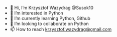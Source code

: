 - 👋 Hi, I’m Krzysztof Wazydrag @Susok10
- 👀 I’m interested in Python
- 🌱 I’m currently learning Python, Github
- 💞️ I’m looking to collaborate on Python
- 📫 How to reach krzysztof.wazydrag@gmail.com
<!---
Susok10/Susok10 is a ✨ special ✨ repository because its `README.md` (this file) appears on your GitHub profile.
You can click the Preview link to take a look at your changes.
--->
